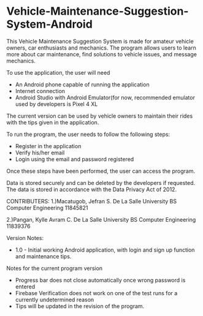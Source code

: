# Vehicle-Maintenance-Suggestion-System-Android

This Vehicle Maintenance Suggestion System is made for amateur vehicle owners, car enthusiasts and mechanics.
The program allows users to learn more about car maintenance, find solutions to vehicle issues, and message mechanics.


To use the application, the user will need
- An Android phone capable of running the application
- Internet connection
- Android Studio with Android Emulator(for now, recommended emulator used by developers is Pixel 4 XL


The current version can be used by vehicle owners to maintain their rides with the tips given in the application.

To run the program, the user needs to follow the following steps:
- Register in the application
- Verify his/her email
- Login using the email and password registered

Once these steps have been performed, the user can access the program.


Data is stored securely and can be deleted by the developers if requested. 
The data is stored in accordance with the Data Privacy Act of 2012.

CONTRIBUTERS:
1.)Macatugob, Jefran S.
De La Salle University
BS Computer Engineering
11845821

2.)Pangan, Kylle Avram C.
De La Salle University
BS Computer Engineering
11839376

Version Notes:
- 1.0 - Initial working Android application, with login and sign up function and maintenance tips.

Notes for the current program version
- Progress bar does not close automatically once wrong password is entered
- Firebase Verification does not work on one of the test runs for a currently undetermined reason
- Tips will be updated in the revision of the program.
